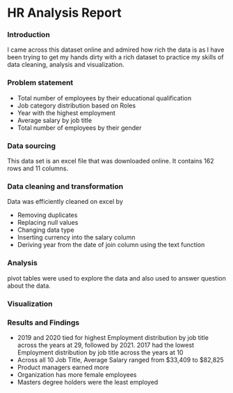 # HR Analysis Report

### Introduction
I came across this dataset online and admired how rich the data is as I have been trying to get my hands dirty with a rich dataset to practice my skills of data cleaning, analysis and visualization.

### Problem statement
- Total number of employees by their educational qualification
- Job category distribution based on Roles
- Year with the highest employment
- Average salary by job title
- Total number of employees by their gender

### Data sourcing 
This data set is an excel file that was downloaded online. It contains 162 rows and 11 columns.

### Data cleaning and transformation
 Data was efficiently cleaned on excel by
 - Removing duplicates
 - Replacing null values
 - Changing data type
 - Inserting currency into the salary column 
 - Deriving year from the date of join column using the text function

### Analysis
pivot tables were used to explore the data and also used to answer question about the data.

### Visualization

### Results and Findings
- 2019 and 2020 tied for highest Employment distribution by job title across the years at 29, followed by 2021. 2017 had the lowest Employment distribution by job title across the years at 10
- Across all 10 Job Title, Average Salary ranged from $33,409 to $82,825
- Product managers earned more
- Organization has more female employees
- Masters degree holders were the least employed

